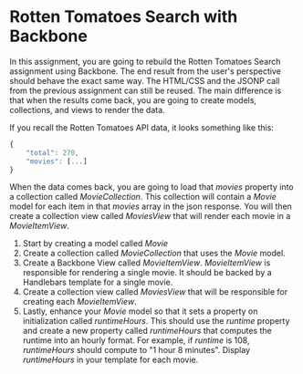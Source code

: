 Rotten Tomatoes Search with Backbone
======

In this assignment, you are going to rebuild the Rotten Tomatoes Search assignment using Backbone. The end result from the user's perspective should behave the exact same way. The HTML/CSS and the JSONP call from the previous assignment can still be reused. The main difference is that when the results come back, you are going to create models, collections, and views to render the data.

If you recall the Rotten Tomatoes API data, it looks something like this:

```js
{
	"total": 270,
	"movies": [...]
}
```

When the data comes back, you are going to load that _movies_ property into a collection called _MovieCollection_. This collection will contain a _Movie_ model for each item in that _movies_ array in the json response. You will then create a collection view called _MoviesView_ that will render each movie in a _MovieItemView_.

1. Start by creating a model called _Movie_
2. Create a collection called _MovieCollection_ that uses the _Movie_ model.
3. Create a Backbone View called _MovieItemView_. _MovieItemView_ is responsible for rendering a single movie. It should be backed by a Handlebars template for a single movie.
4. Create a collection view called _MoviesView_ that will be responsible for creating each _MovieItemView_.
5. Lastly, enhance your _Movie_ model so that it sets a property on initialization called _runtimeHours_. This should use the _runtime_ property and create a new property called _runtimeHours_ that computes the runtime into an hourly format. For example, if _runtime_ is 108, _runtimeHours_ should compute to "1 hour 8 minutes". Display _runtimeHours_ in your template for each movie.
